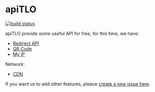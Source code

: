 apiTLO
===============
[![build status](https://git.tlo.xyz/TLOxyz/API/badges/master/build.svg)](https://git.tlo.xyz/TLOxyz/API/builds)

apiTLO provide some useful API for free, for this time, we have:

+ [Redirect API](https://git.tlo.xyz/TLOxyz/API/wikis/redirect-api)
+ [QR Code](https://git.tlo.xyz/TLOxyz/API/wikis/qr-code)
+ [My IP](https://git.tlo.xyz/TLOxyz/API/wikis/my-ip)

Network:

+ [CDN](https://git.tlo.xyz/TLOxyz/API/wikis/cdn)

If you want us to add other features, pleace [create a new issue here](https://git.tlo.xyz/TLOxyz/API/issues).
